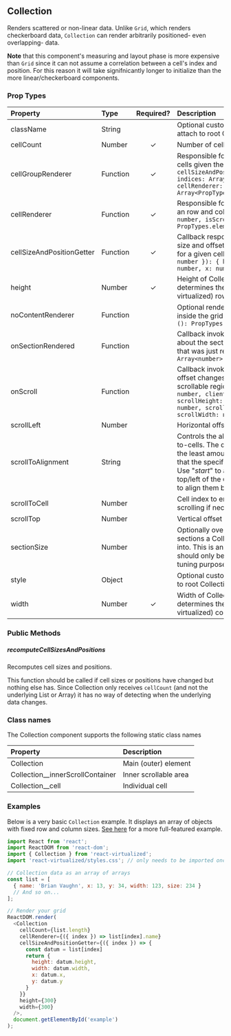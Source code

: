 Collection
---------------

Renders scattered or non-linear data.
Unlike `Grid`, which renders checkerboard data, `Collection` can render arbitrarily positioned- even overlapping- data.

**Note** that this component's measuring and layout phase is more expensive than `Grid` since it can not assume a correlation between a cell's index and position. For this reason it will take signifnicantly longer to initialize than the more linear/checkerboard components.

### Prop Types
| Property | Type | Required? | Description |
|:---|:---|:---:|:---|
| className | String |  | Optional custom CSS class name to attach to root Collection element. |
| cellCount | Number | ✓ | Number of cells in collection. |
| cellGroupRenderer | Function | ✓ | Responsible for rendering a group of cells given their indices.: `({ cellSizeAndPositionGetter:Function, indices: Array<number>, cellRenderer: Function }): Array<PropTypes.node>` |
| cellRenderer | Function | ✓ | Responsible for rendering a cell given an row and column index: `({ index: number, isScrolling: boolean }): PropTypes.element` |
| cellSizeAndPositionGetter | Function | ✓ | Callback responsible for returning size and offset/position information for a given cell (index): `({ index: number }): { height: number, width: number, x: number, y: number }` |
| height | Number | ✓ | Height of Collection; this property determines the number of visible (vs virtualized) rows. |
| noContentRenderer | Function |  | Optional renderer to be rendered inside the grid when `cellCount` is 0: `(): PropTypes.node` |
| onSectionRendered | Function |  | Callback invoked with information about the section of the Collection that was just rendered: `({ indices: Array<number> }): void` |
| onScroll | Function |  | Callback invoked whenever the scroll offset changes within the inner scrollable region: `({ clientHeight: number, clientWidth: number, scrollHeight: number, scrollLeft: number, scrollTop: number, scrollWidth: number }): void` |
| scrollLeft | Number |  | Horizontal offset |
| scrollToAlignment | String |  | Controls the alignment of scrolled-to-cells. The default ("_auto_") scrolls the least amount possible to ensure that the specified cell is fully visible. Use "_start_" to always align cells to the top/left of the `Collection` and "_end_" to align them bottom/right. |
| scrollToCell | Number |  | Cell index to ensure visible (by scrolling if necessary) |
| scrollTop | Number |  | Vertical offset |
| sectionSize | Number |  | Optionally override the size of the sections a Collection's cells are split into. This is an advanced option and should only be used for performance tuning purposes. |
| style | Object |  | Optional custom inline style to attach to root Collection element. |
| width | Number | ✓ | Width of Collection; this property determines the number of visible (vs virtualized) columns. |

### Public Methods

##### recomputeCellSizesAndPositions

Recomputes cell sizes and positions.

This function should be called if cell sizes or positions have changed but nothing else has.
Since Collection only receives `cellCount` (and not the underlying List or Array) it has no way of detecting when the underlying data changes.

### Class names

The Collection component supports the following static class names

| Property | Description |
|:---|:---|
| Collection | Main (outer) element |
| Collection__innerScrollContainer | Inner scrollable area |
| Collection__cell | Individual cell |

### Examples

Below is a very basic `Collection` example. It displays an array of objects with fixed row and column sizes.
[See here](../source/Collection/Collection.example.js) for a more full-featured example.

```javascript
import React from 'react';
import ReactDOM from 'react-dom';
import { Collection } from 'react-virtualized';
import 'react-virtualized/styles.css'; // only needs to be imported once

// Collection data as an array of arrays
const list = [
  { name: 'Brian Vaughn', x: 13, y: 34, width: 123, size: 234 }
  // And so on...
];

// Render your grid
ReactDOM.render(
  <Collection
    cellCount={list.length}
    cellRenderer={({ index }) => list[index].name}
    cellSizeAndPositionGetter={({ index }) => {
      const datum = list[index]
      return {
        height: datum.height,
        width: datum.width,
        x: datum.x,
        y: datum.y
      }
    }}
    height={300}
    width={300}
  />,
  document.getElementById('example')
);
```
